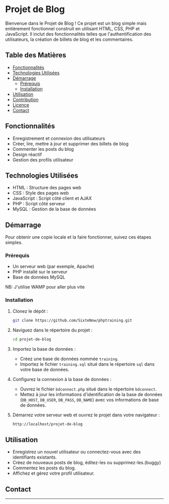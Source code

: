 # Projet de Blog

Bienvenue dans le Projet de Blog ! Ce projet est un blog simple mais entièrement fonctionnel construit en utilisant HTML, CSS, PHP et JavaScript. Il inclut des fonctionnalités telles que l'authentification des utilisateurs, la création de billets de blog et les commentaires.

## Table des Matières

- [Fonctionnalités](#fonctionnalités)
- [Technologies Utilisées](#technologies-utilisées)
- [Démarrage](#démarrage)
  - [Prérequis](#prérequis)
  - [Installation](#installation)
- [Utilisation](#utilisation)
- [Contribution](#contribution)
- [Licence](#licence)
- [Contact](#contact)

## Fonctionnalités

- Enregistrement et connexion des utilisateurs
- Créer, lire, mettre à jour et supprimer des billets de blog
- Commenter les posts du blog
- Design réactif
- Gestion des profils utilisateur

## Technologies Utilisées

- HTML : Structure des pages web
- CSS : Style des pages web
- JavaScript : Script côté client et AJAX
- PHP : Script côté serveur
- MySQL : Gestion de la base de données

## Démarrage

Pour obtenir une copie locale et la faire fonctionner, suivez ces étapes simples.

### Prérequis

- Un serveur web (par exemple, Apache)
- PHP installé sur le serveur
- Base de données MySQL

NB: J'utilise WAMP pour aller plus vite

### Installation

1. Clonez le dépôt :

   ```sh
   git clone https://github.com/SixteNow/phptraining.git
   ```

2. Naviguez dans le répertoire du projet :

   ```sh
   cd projet-de-blog
   ```

3. Importez la base de données :

   - Créez une base de données nommée `training`.
   - Importez le fichier `training.sql` situé dans le répertoire `sql` dans votre base de données.

4. Configurez la connexion à la base de données :

   - Ouvrez le fichier `bdconnect.php` situé dans le répertoire `bdconnect`.
   - Mettez à jour les informations d'identification de la base de données (`DB_HOST`, `DB_USER`, `DB_PASS`, `DB_NAME`) avec vos informations de base de données.

5. Démarrez votre serveur web et ouvrez le projet dans votre navigateur :

   ```sh
   http://localhost/projet-de-blog
   ```

## Utilisation

- Enregistrez un nouvel utilisateur ou connectez-vous avec des identifiants existants.
- Créez de nouveaux posts de blog, éditez-les ou supprimez-les.(buggy)
- Commentez les posts du blog.
- Affichez et gérez votre profil utilisateur.

## Contact

---
